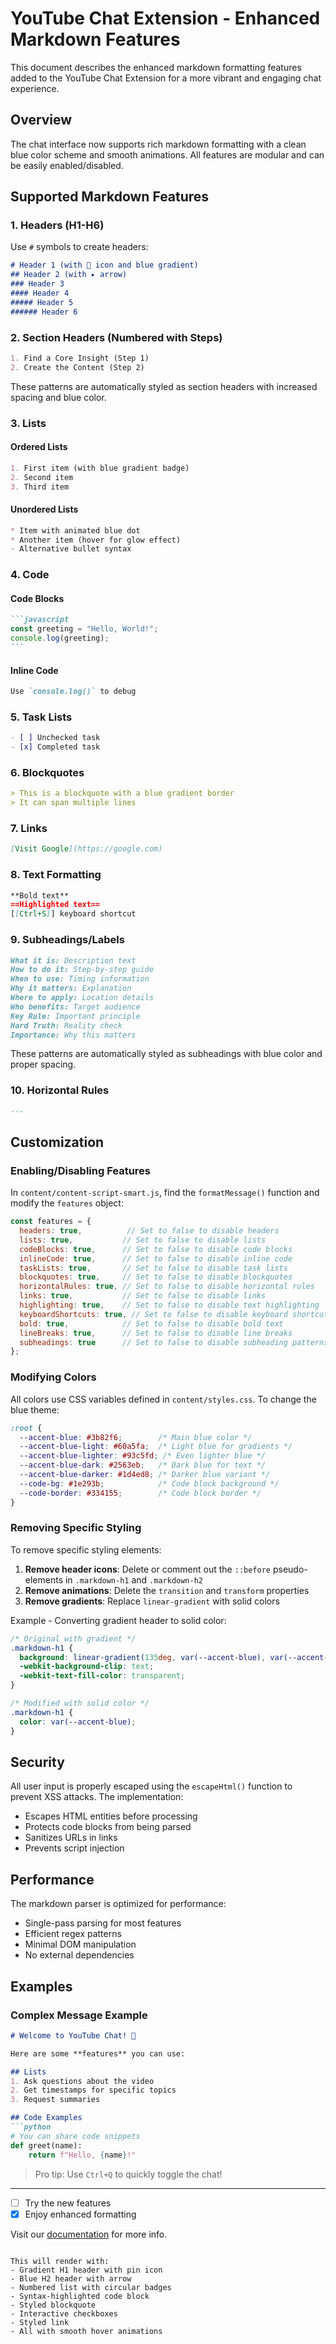 # YouTube Chat Extension - Enhanced Markdown Features

This document describes the enhanced markdown formatting features added to the YouTube Chat Extension for a more vibrant and engaging chat experience.

## Overview

The chat interface now supports rich markdown formatting with a clean blue color scheme and smooth animations. All features are modular and can be easily enabled/disabled.

## Supported Markdown Features

### 1. Headers (H1-H6)

Use `#` symbols to create headers:

```markdown
# Header 1 (with 📌 icon and blue gradient)
## Header 2 (with ▸ arrow)
### Header 3
#### Header 4
##### Header 5
###### Header 6
```

### 2. Section Headers (Numbered with Steps)

```markdown
1. Find a Core Insight (Step 1)
2. Create the Content (Step 2)
```

These patterns are automatically styled as section headers with increased spacing and blue color.

### 3. Lists

#### Ordered Lists
```markdown
1. First item (with blue gradient badge)
2. Second item
3. Third item
```

#### Unordered Lists
```markdown
* Item with animated blue dot
* Another item (hover for glow effect)
- Alternative bullet syntax
```

### 4. Code

#### Code Blocks
````markdown
```javascript
const greeting = "Hello, World!";
console.log(greeting);
```
````

#### Inline Code
```markdown
Use `console.log()` to debug
```

### 5. Task Lists

```markdown
- [ ] Unchecked task
- [x] Completed task
```

### 6. Blockquotes

```markdown
> This is a blockquote with a blue gradient border
> It can span multiple lines
```

### 7. Links

```markdown
[Visit Google](https://google.com)
```

### 8. Text Formatting

```markdown
**Bold text**
==Highlighted text==
[[Ctrl+S]] keyboard shortcut
```

### 9. Subheadings/Labels

```markdown
What it is: Description text
How to do it: Step-by-step guide
When to use: Timing information
Why it matters: Explanation
Where to apply: Location details
Who benefits: Target audience
Key Rule: Important principle
Hard Truth: Reality check
Importance: Why this matters
```

These patterns are automatically styled as subheadings with blue color and proper spacing.

### 10. Horizontal Rules

```markdown
---
```

## Customization

### Enabling/Disabling Features

In `content/content-script-smart.js`, find the `formatMessage()` function and modify the `features` object:

```javascript
const features = {
  headers: true,          // Set to false to disable headers
  lists: true,           // Set to false to disable lists
  codeBlocks: true,      // Set to false to disable code blocks
  inlineCode: true,      // Set to false to disable inline code
  taskLists: true,       // Set to false to disable task lists
  blockquotes: true,     // Set to false to disable blockquotes
  horizontalRules: true, // Set to false to disable horizontal rules
  links: true,           // Set to false to disable links
  highlighting: true,    // Set to false to disable text highlighting
  keyboardShortcuts: true, // Set to false to disable keyboard shortcuts
  bold: true,            // Set to false to disable bold text
  lineBreaks: true,      // Set to false to disable line breaks
  subheadings: true      // Set to false to disable subheading patterns
};
```

### Modifying Colors

All colors use CSS variables defined in `content/styles.css`. To change the blue theme:

```css
:root {
  --accent-blue: #3b82f6;        /* Main blue color */
  --accent-blue-light: #60a5fa;  /* Light blue for gradients */
  --accent-blue-lighter: #93c5fd; /* Even lighter blue */
  --accent-blue-dark: #2563eb;   /* Dark blue for text */
  --accent-blue-darker: #1d4ed8; /* Darker blue variant */
  --code-bg: #1e293b;            /* Code block background */
  --code-border: #334155;        /* Code block border */
}
```

### Removing Specific Styling

To remove specific styling elements:

1. **Remove header icons**: Delete or comment out the `::before` pseudo-elements in `.markdown-h1` and `.markdown-h2`
2. **Remove animations**: Delete the `transition` and `transform` properties
3. **Remove gradients**: Replace `linear-gradient` with solid colors

Example - Converting gradient header to solid color:
```css
/* Original with gradient */
.markdown-h1 {
  background: linear-gradient(135deg, var(--accent-blue), var(--accent-blue-light));
  -webkit-background-clip: text;
  -webkit-text-fill-color: transparent;
}

/* Modified with solid color */
.markdown-h1 {
  color: var(--accent-blue);
}
```

## Security

All user input is properly escaped using the `escapeHtml()` function to prevent XSS attacks. The implementation:
- Escapes HTML entities before processing
- Protects code blocks from being parsed
- Sanitizes URLs in links
- Prevents script injection

## Performance

The markdown parser is optimized for performance:
- Single-pass parsing for most features
- Efficient regex patterns
- Minimal DOM manipulation
- No external dependencies

## Examples

### Complex Message Example

```markdown
# Welcome to YouTube Chat! 📌

Here are some **features** you can use:

## Lists
1. Ask questions about the video
2. Get timestamps for specific topics
3. Request summaries

## Code Examples
```python
# You can share code snippets
def greet(name):
    return f"Hello, {name}!"
```

> Pro tip: Use `Ctrl+Q` to quickly toggle the chat!

---

- [ ] Try the new features
- [x] Enjoy enhanced formatting

Visit our [documentation](https://example.com) for more info.
```

This will render with:
- Gradient H1 header with pin icon
- Blue H2 header with arrow
- Numbered list with circular badges
- Syntax-highlighted code block
- Styled blockquote
- Interactive checkboxes
- Styled link
- All with smooth hover animations